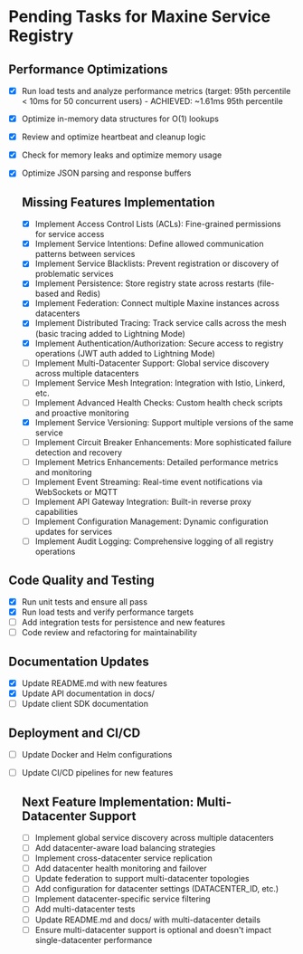 # Pending Tasks for Maxine Service Registry

## Performance Optimizations
- [x] Run load tests and analyze performance metrics (target: 95th percentile < 10ms for 50 concurrent users) - ACHIEVED: ~1.61ms 95th percentile
- [x] Optimize in-memory data structures for O(1) lookups
- [x] Review and optimize heartbeat and cleanup logic
- [x] Check for memory leaks and optimize memory usage
- [x] Optimize JSON parsing and response buffers

  ## Missing Features Implementation
    - [x] Implement Access Control Lists (ACLs): Fine-grained permissions for service access
    - [x] Implement Service Intentions: Define allowed communication patterns between services
    - [x] Implement Service Blacklists: Prevent registration or discovery of problematic services
    - [x] Implement Persistence: Store registry state across restarts (file-based and Redis)
    - [x] Implement Federation: Connect multiple Maxine instances across datacenters
    - [x] Implement Distributed Tracing: Track service calls across the mesh (basic tracing added to Lightning Mode)
    - [x] Implement Authentication/Authorization: Secure access to registry operations (JWT auth added to Lightning Mode)
    - [ ] Implement Multi-Datacenter Support: Global service discovery across multiple datacenters
    - [ ] Implement Service Mesh Integration: Integration with Istio, Linkerd, etc.
    - [ ] Implement Advanced Health Checks: Custom health check scripts and proactive monitoring
     - [x] Implement Service Versioning: Support multiple versions of the same service
    - [ ] Implement Circuit Breaker Enhancements: More sophisticated failure detection and recovery
    - [ ] Implement Metrics Enhancements: Detailed performance metrics and monitoring
    - [ ] Implement Event Streaming: Real-time event notifications via WebSockets or MQTT
    - [ ] Implement API Gateway Integration: Built-in reverse proxy capabilities
    - [ ] Implement Configuration Management: Dynamic configuration updates for services
    - [ ] Implement Audit Logging: Comprehensive logging of all registry operations

 ## Code Quality and Testing
 - [x] Run unit tests and ensure all pass
 - [x] Run load tests and verify performance targets
 - [ ] Add integration tests for persistence and new features
 - [ ] Code review and refactoring for maintainability

 ## Documentation Updates
 - [x] Update README.md with new features
 - [x] Update API documentation in docs/
 - [ ] Update client SDK documentation

 ## Deployment and CI/CD
 - [ ] Update Docker and Helm configurations
 - [ ] Update CI/CD pipelines for new features

    ## Next Feature Implementation: Multi-Datacenter Support
    - [ ] Implement global service discovery across multiple datacenters
    - [ ] Add datacenter-aware load balancing strategies
    - [ ] Implement cross-datacenter service replication
    - [ ] Add datacenter health monitoring and failover
    - [ ] Update federation to support multi-datacenter topologies
    - [ ] Add configuration for datacenter settings (DATACENTER_ID, etc.)
    - [ ] Implement datacenter-specific service filtering
    - [ ] Add multi-datacenter tests
    - [ ] Update README.md and docs/ with multi-datacenter details
    - [ ] Ensure multi-datacenter support is optional and doesn't impact single-datacenter performance